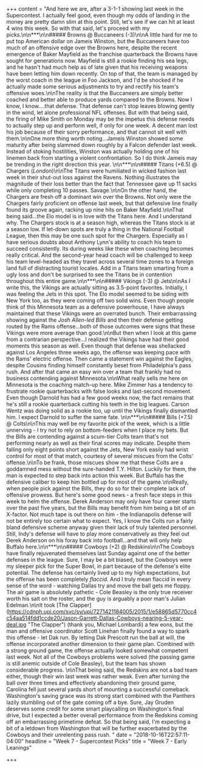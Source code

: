 +++
content = "And here we are, after a 3-1-1 showing last week in the Supercontest. I actually feel good, even though my odds of landing in the money are pretty damn slim at this point. Still, let's see if we can hit at least 4 wins this week. So with that said, let's proceed with my picks.\n\n***\n\n##### Browns @ Buccaneers (-3)\n\nA little hard for me to put top American dollar on Jameis Winston, but the Buccaneers have too much of an offensive edge over the Browns here, despite the recent emergence of Baker Mayfield as the franchise quarterback the Browns have sought for generations now. Mayfield is still a rookie finding his sea legs, and he hasn't had much help as of late given that his receiving weapons have been letting him down recently. On top of that, the team is managed by the worst coach in the league in Foo Jackson, and I'd be shocked if he actually made some serious adjustments to try and rectify his team's offensive woes.\n\nThe reality is that the Buccaneers are simply better coached and better able to produce yards compared to the Browns. Now I know, I know....that defense. That defense can't stop leaves blowing gently in the wind, let alone professional NFL offenses. But with that being said, the firing of Mike Smith on Monday may be the impetus this defense needs to actually step up and perform well, if only for one week. A decent man lost his job because of their sorry performance, and that cannot sit well with them.\n\nOne more thing worth noting...Jameis Winston showed some maturity after being slammed down roughly by a Falcon defender last week. Instead of stoking hostilities, Winston was actually holding one of his linemen back from starting a violent confrontation. So I do think Jameis may be trending in the right direction this year.  \n\n***\n\n##### Titans (+6.5) @ Chargers (_London_)\n\nThe Titans were humiliated in wicked fashion last week in their shut-out loss against the Ravens. Nothing illustrates the magnitude of their loss better than the fact that Tennessee gave up 11 sacks while only completing 10 passes. Savage.\n\nOn the other hand, the Chargers are fresh off a dominant win over the Browns. Not only were the Chargers fairly proficient on offense last week, but that defensive line finally found its groove again, racking up nine hits on Baker Mayfield.\n\nThat being said...the Elo model is in love with the Titans here. And I understand why. The Chargers stock is at a season high, whereas the Titans stock is at a season low. If let-down spots are truly a thing in the National Football League, then this may be one such spot for the Chargers. Especially as I have serious doubts about Anthony Lynn's ability to coach his team to succeed consistently. Its during weeks like these when coaching becomes really critical. And the second-year head coach will be challenged to keep his team level-headed as they travel across several time zones to a foreign land full of distracting tourist locales. Add in a Titans team smarting from a ugly loss and don't be surprised to see the Titans be in contention throughout this entire game.\n\n***\n\n##### Vikings (-3) @ Jets\n\nAs I write this, the Vikings are actually sitting as 3.5-point favorites. Initially, I was feeling the Jets in this spot. The Elo model seemed to be siding with New York too, as they were coming off two solid wins. Even though people think of this Minnesota team as a defensive powerhouse, I have always maintained that these Vikings were an overrated bunch. Their embarrassing showing against the _Josh Allen-led Bills_ and then their defense getting routed by the Rams offense...both of those outcomes were signs that these Vikings were more average than good.\n\nBut then when I look at this game from a contrarian perspective...I realized the Vikings have had their good moments this season as well. Even though that defense was shellacked against Los Angeles three weeks ago, the offense was keeping pace with the Rams' electric offense. Then came a statement win against the Eagles, despite Cousins finding himself constantly beset from Philadelphia's pass rush. And after that came an easy win over a team that frankly had no business contending against Minnesota.\n\nWhat really sells me here on Minnesota is the coaching match-up here. Mike Zimmer has a tendency to frustrate rookie quarterbacks with false looks and last-second movement. Even though Darnold has had a few good weeks now, the fact remains that he's still a rookie quarterback cutting his teeth in the big leagues. Carson Wentz was doing solid as a rookie too, up until the Vikings finally dismantled him. I expect Darnold to suffer the same fate. \n\n***\n\n##### Bills (+7.5) @ Colts\n\nThis may well be my favorite pick of the week, which is a little unnerving - I try not to rely on bottom-feeders when I place my bets. But the Bills are contending against a scum-tier Colts team that's not performing nearly as well as their final scores may indicate. Despite them falling only eight points short against the Jets, New York easily had wrist control for most of that match, courtesy of several miscues from the Colts' offense.\n\nTo be frank, those miscues show me that these Colts are a goddamned mess without the sure-handed T.Y. Hilton. Luckily for them, the man is expected to step back into action this week. But Buffalo has the defensive caliber to keep him bottled up for most of the game.\n\nReally, when people pick against the Bills, they do so for their complete lack of offensive prowess. But here's some good news - a fresh face steps in this week to helm the offense. Derek Anderson may only have four career starts over the past five years, but the Bills may benefit from him being a bit of an X-factor. Not much tape is out there on him - the Indianapolis defense will not be entirely too certain what to expect. Yes, I know the Colts run a fairly bland defensive scheme anyway given their lack of truly talented personnel. Still, Indy's defense will have to play more conservatively as they feel out Derek Anderson on his foray back into football...and that will only help Buffalo here.\n\n***\n\n##### Cowboys (+2) @ Redskins\n\nThe Cowboys have finally rejuvenated themselves last Sunday against one of the better defenses in the league. Sure, I may be a bit biased, but the Cowboys were my sleeper pick for the Super Bowl, in part because of the defense's elite potential. The defense has certainly lived up to my high expectations, but the offense has been completely _flaccid_. And I truly mean flaccid in every sense of the word - watching Dallas try and move the ball gets me floppy. The air game is absolutely pathetic - Cole Beasley is the only true receiver worth his salt on the roster, and the guy is arguably a poor man's Julian Edelman.\n\nIt took [The Clapper](https://cdnph.upi.com/svc/sv/upi/7271421184005/2015/1/e58865d5770cc4c54aa514fdd1ccde20/Jason-Garrett-Dallas-Cowboys-nearing-5-year-deal.jpg \"The Clapper\") (thank you, Michael Lombardi) a few eons, but the man and offensive coordinator Scott Linehan finally found a way to spark this offense - let Dak run. By letting Dak Prescott run the ball at will, the offense incorporated another dimension to their game plan. Combined with a strong ground game, the offense actually looked somewhat competent last week. Not all of the Cowboys problems were solved (the passing game is still anemic outside of Cole Beasley), but the team has shown considerable progress. \n\nThat being said, the Redskins are not a bad team either, though their win last week was rather weak. Even after turning the ball over three times and effectively abandoning their ground game, Carolina fell just several yards short of mounting a successful comeback. Washington's saving grace was its strong start combined with the Panthers lazily stumbling out of the gate coming off a bye. Sure, Jay Gruden deserves some credit for some smart playcalling on Washington's final drive, but I expected a better overall performance from the Redskins coming off an embarrassing primetime defeat. So that being said, I'm expecting a bit of a letdown from Washington that will be further exacerbated by the Cowboys and their unrelenting pass rush. "
date = "2018-10-16T22:57:11-04:00"
headline = "Week 7 - Supercontest Picks"
title = "Week 7 - Early Leanings"

+++
